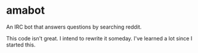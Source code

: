 # amabot
An IRC bot that answers questions by searching reddit.

This code isn't great. I intend to rewrite it someday. I've learned a lot since I started this.